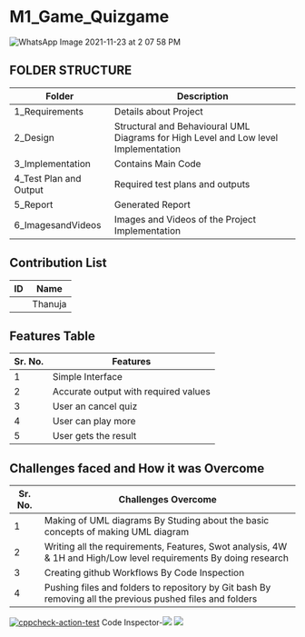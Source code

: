 # M1_Game_Quizgame



![WhatsApp Image 2021-11-23 at 2 07 58 PM](https://user-images.githubusercontent.com/94186665/142992739-b42bea37-184e-4ee8-81a7-6961104c55bb.jpeg)


## FOLDER STRUCTURE

| Folder                 | Description |
|-------------------     |------------|
| 1_Requirements         | Details about Project |
| 2_Design               |	Structural and Behavioural UML Diagrams for High Level and Low level Implementation |
| 3_Implementation       |	Contains Main Code |
| 4_Test Plan and Output |	Required test plans and outputs |
| 5_Report	             | Generated Report |
| 6_ImagesandVideos      |	Images and Videos of the Project Implementation |

## Contribution List

| ID | Name   |
|----| ------ |
|    | Thanuja|


## Features Table

| Sr. No.	| Features                             |
|---------|--------------------------------------|
| 1       |	Simple Interface                     |
| 2	      | Accurate output with required values |
| 3       |	User an cancel quiz                  |
| 4	      | User can play more                   |
| 5	      | User gets the result                 |


## Challenges faced and How it was Overcome

| Sr. No.    |	Challenges	Overcome                                                                                            |
|------------|------------------------------------------------------------------------------------------------------------------|
| 1	         | Making of UML diagrams	By Studing about the basic concepts of making UML diagram                                 |
| 2          | Writing all the requirements, Features, Swot analysis, 4W & 1H and High/Low level requirements	By doing research |
| 3	         | Creating github Workflows	By Code Inspection                                                                    |
| 4	         | Pushing files and folders to repository by Git bash	By removing all the previous pushed files and folders       |

[![cppcheck-action-test](https://github.com/Thanuja347/M1_Game_Quizgame/actions/workflows/cppcheck.yml/badge.svg)](https://github.com/Thanuja347/M1_Game_Quizgame/actions/workflows/cppcheck.yml)
Code Inspector-![](https://api.codiga.io/project/29841/score/svg)
![](https://api.codiga.io/project/29841/status/svg)
